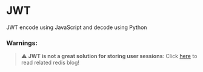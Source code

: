 # JWT
JWT encode using JavaScript and decode using Python

### Warnings:
> :warning: **JWT is not a great solution for storing user sessions**: 
> Click [here](https://redis.com/blog/json-web-tokens-jwt-are-dangerous-for-user-sessions/) to read related redis blog!

